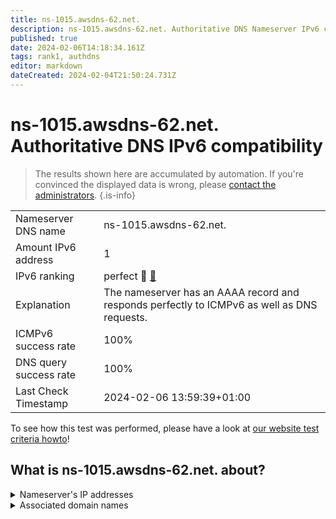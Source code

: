 ```yaml
---
title: ns-1015.awsdns-62.net.
description: ns-1015.awsdns-62.net. Authoritative DNS Nameserver IPv6 compatibility
published: true
date: 2024-02-06T14:18:34.161Z
tags: rank1, authdns
editor: markdown
dateCreated: 2024-02-04T21:50:24.731Z
---
```


# ns-1015.awsdns-62.net. Authoritative DNS IPv6 compatibility

> The results shown here are accumulated by automation. If you're convinced the displayed data is wrong, please [contact the administrators](/howto/chat). 
{.is-info}




|   |   |
| - | - |
| Nameserver DNS name | ns-1015.awsdns-62.net.
| Amount IPv6 address | 1
| IPv6 ranking | perfect :1st_place_medal: [🔗](/howto/ranking) |
| Explanation | The nameserver has an AAAA record and responds perfectly to ICMPv6 as well as DNS requests. |
| ICMPv6 success rate | 100%|
| DNS query success rate | 100% |
| Last Check Timestamp | 2024-02-06 13:59:39+01:00 |

To see how this test was performed, please have a look at [our website test criteria howto](/howto/testcriteria/authdns)!


## What is ns-1015.awsdns-62.net. about?




<details>
<summary>Nameserver's IP addresses</summary>

2600:9000:5303:f700::1

</details>



<details>
<summary>Associated domain names</summary>

www.qobuz.com

</details>
